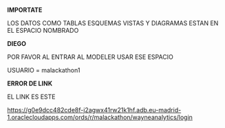 **IMPORTATE**

LOS DATOS COMO TABLAS ESQUEMAS VISTAS Y DIAGRAMAS ESTAN EN EL ESPACIO NOMBRADO

**DIEGO**

POR FAVOR AL ENTRAR AL MODELER USAR ESE ESPACIO

USUARIO = malackathon1

**ERROR DE LINK**

EL LINK ES ESTE

https://g0e9dcc482cde8f-j2agwx41rw21k1hf.adb.eu-madrid-1.oraclecloudapps.com/ords/r/malackathon/wayneanalytics/login

